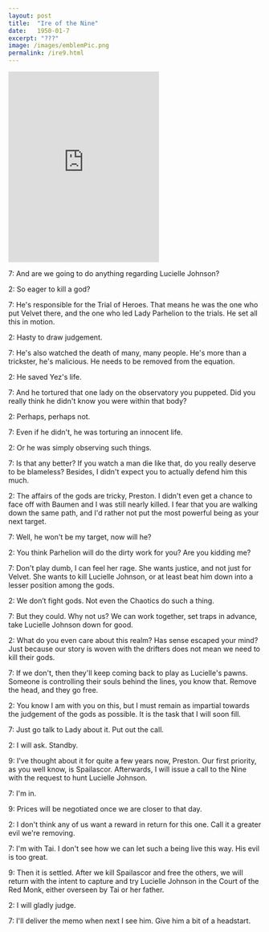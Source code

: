 ```yaml
---
layout: post
title:  "Ire of the Nine"
date:   1950-01-7
excerpt: "???"
image: /images/emblemPic.png
permalink: /ire9.html
---
```

<iframe src="https://open.spotify.com/embed/track/14y4GPBaNVkxLE4Iib8iLc" width="300" height="380" frameborder="0" allowtransparency="true" allow="encrypted-media"></iframe>

7: And are we going to do anything regarding Lucielle Johnson?

2: So eager to kill a god?

7: He's responsible for the Trial of Heroes. That means he was the one who put Velvet there, and the one who led Lady Parhelion to the trials. He set all this in motion.

2: Hasty to draw judgement.

7: He's also watched the death of many, many people. He's more than a trickster, he's malicious. He needs to be removed from the equation.

2: He saved Yez's life.

7: And he tortured that one lady on the observatory you puppeted. Did you really think he didn't know you were within that body?

2: Perhaps, perhaps not.

7: Even if he didn't, he was torturing an innocent life.

2: Or he was simply observing such things.

7: Is that any better? If you watch a man die like that, do you really deserve to be blameless? Besides, I didn't expect you to actually defend him this much.

2: The affairs of the gods are tricky, Preston. I didn't even get a chance to face off with Baumen and I was still nearly killed. I fear that you are walking down the same path, and I'd rather not put the most powerful being as your next target.

7: Well, he won't be my target, now will he?

2: You think Parhelion will do the dirty work for you? Are you kidding me?

7: Don't play dumb, I can feel her rage. She wants justice, and not just for Velvet. She wants to kill Lucielle Johnson, or at least beat him down into a lesser position among the gods.

2: We don’t fight gods. Not even the Chaotics do such a thing.

7: But they could. Why not us? We can work together, set traps in advance, take Lucielle Johnson down for good.

2: What do you even care about this realm? Has sense escaped your mind? Just because our story is woven with the drifters does not mean we need to kill their gods.

7: If we don't, then they'll keep coming back to play as Lucielle's pawns. Someone is controlling their souls behind the lines, you know that. Remove the head, and they go free.

2: You know I am with you on this, but I must remain as impartial towards the judgement of the gods as possible. It is the task that I will soon fill.

7: Just go talk to Lady about it. Put out the call.

2: I will ask. Standby.

9: I've thought about it for quite a few years now, Preston. Our first priority, as you well know, is Spailascor. Afterwards, I will issue a call to the Nine with the request to hunt Lucielle Johnson.

7: I'm in.

9: Prices will be negotiated once we are closer to that day.

2: I don't think any of us want a reward in return for this one. Call it a greater evil we're removing.

7: I'm with Tai. I don't see how we can let such a being live this way. His evil is too great.

9: Then it is settled. After we kill Spailascor and free the others, we will return with the intent to capture and try Lucielle Johnson in the Court of the Red Monk, either overseen by Tai or her father.

2: I will gladly judge.

7: I'll deliver the memo when next I see him. Give him a bit of a headstart. 

